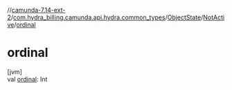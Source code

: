 //[camunda-7.14-ext-2](../../../../index.md)/[com.hydra_billing.camunda.api.hydra.common_types](../../index.md)/[ObjectState](../index.md)/[NotActive](index.md)/[ordinal](ordinal.md)

# ordinal

[jvm]\
val [ordinal](ordinal.md): Int
